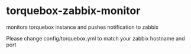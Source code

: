 torquebox-zabbix-monitor
========================

monitors torquebox instance and pushes notification to zabbix

Please change config/torquebox.yml to match your zabbix hostname and port